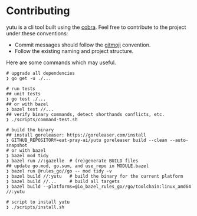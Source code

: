 # Contributing

yutu is a cli tool built using the [cobra](https://github.com/spf13/cobra). Feel free to contribute to the project under these conventions:

- Commit messages should follow the [gitmoji](https://gitmoji.dev) convention.
- Follow the existing naming and project structure.

Here are some commands which may useful.

```shell
# upgrade all dependencies
❯ go get -u ./...

# run tests
## unit tests
❯ go test ./...
## or with bazel
❯ bazel test //...
## verify binary commands, detect shorthands conflicts, etc.
❯ ./scripts/command-test.sh

# build the binary
## install goreleaser: https://goreleaser.com/install
❯ GITHUB_REPOSITORY=eat-pray-ai/yutu goreleaser build --clean --auto-snapshot
# or with bazel
❯ bazel mod tidy
❯ bazel run //:gazelle  # (re)generate BUILD files
## update go.mod, go.sum, and use_repo in MODULE.bazel
❯ bazel run @rules_go//go -- mod tidy -v
❯ bazel build //:yutu   # build the binary for the current platform
❯ bazel build //...     # build all targets
❯ bazel build --platforms=@io_bazel_rules_go//go/toolchain:linux_amd64 //:yutu

# script to install yutu
❯ ./scripts/install.sh
```
